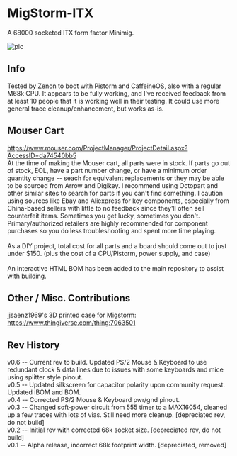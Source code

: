 # MigStorm-ITX
A 68000 socketed ITX form factor Minimig.

![pic](pic.png)

## Info
Tested by Zenon to boot with Pistorm and CaffeineOS, also with a regular M68k CPU. It appears to be fully working, and I've received feedback from at least 10 people that it is working well in their testing. It could use more general trace cleanup/enhancement, but works as-is.

## Mouser Cart
https://www.mouser.com/ProjectManager/ProjectDetail.aspx?AccessID=da74540bb5 \
At the time of making the Mouser cart, all parts were in stock. If parts go out of stock, EOL, have a part number change, or have a minimum order quantity change -- seach for equivalent replacements or they may be able to be sourced from Arrow and Digikey. I recommend using Octopart and other similar sites to search for parts if you can't find something. I caution using sources like Ebay and Aliexpress for key components, especially from China-based sellers with little to no feedback since they'll often sell counterfeit items. Sometimes you get lucky, sometimes you don't. Primary/authorized retailers are highly recommended for component purchases so you do less troubleshooting and spent more time playing. \
\
As a DIY project, total cost for all parts and a board should come out to just under $150. (plus the cost of a CPU/Pistorm, power supply, and case) \
\
An interactive HTML BOM has been added to the main repository to assist with building.

## Other / Misc. Contributions
jjsaenz1969's 3D printed case for Migstorm: https://www.thingiverse.com/thing:7063501

## Rev History
v0.6 -- Current rev to build. Updated PS/2 Mouse & Keyboard to use redundant clock & data lines due to issues with some keyboards and mice using splitter style pinout. \
v0.5 -- Updated silkscreen for capacitor polarity upon community request. Updated iBOM and BOM. \
v0.4 -- Corrected PS/2 Mouse & Keyboard pwr/gnd pinout. \
v0.3 -- Changed soft-power circuit from 555 timer to a MAX16054, cleaned up a few traces with lots of vias. Still need more cleanup. [depreciated rev, do not build] \
v0.2 -- Initial rev with corrected 68k socket size. [depreciated rev, do not build] \
v0.1 -- Alpha release, incorrect 68k footprint width. [depreciated, removed]
